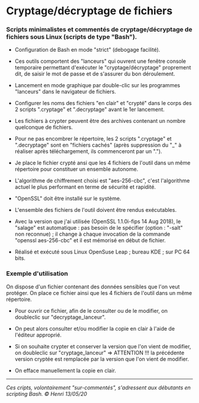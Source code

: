 # Cryptage/décryptage de fichiers

### Scripts minimalistes et commentés de cryptage/décryptage de fichiers sous Linux (scripts de type "Bash").

* Configuration de Bash en mode "strict" (debogage facilité).

* Ces outils comportent des "lanceurs" qui ouvrent une fenêtre console temporaire permettant d'exécuter le "cryptage/décryptage" proprement dit, de saisir le mot de passe et de s'assurer du bon déroulement.

* Lancement en mode graphique par double-clic sur les programmes "lanceurs" dans le navigateur de fichiers.

* Configurer les noms des fichiers "en clair" et "crypté" dans le corps des 2 scripts ".cryptage" et ".decryptage" avant le 1er lancement.

* Les fichiers à crypter peuvent être des archives contenant un nombre quelconque de fichiers.

* Pour ne pas encombrer le répertoire, les 2 scripts ".cryptage" et ".decryptage" sont en "fichiers cachés" (après suppression du "\_" à réaliser après téléchargement, ils commenceront par un ".").

* Je place le fichier crypté ansi que les 4 fichiers de l'outil dans un même répertoire pour constituer un ensemble autonome.

* L'algorithme de chiffrement choisi est "aes-256-cbc", c'est l'algorithme actuel le plus performant en terme de sécurité et rapidité.

* "OpenSSL" doit être installé sur le système.

* L'ensemble des fichiers de l'outil doivent être rendus exécutables.

* Avec la version que j'ai utilisée (OpenSSL 1.1.0i-fips  14 Aug 2018), le "salage" est automatique : pas besoin de le spécifier (option : "-salt" non reconnue) ; il change à chaque invocation de la commande "openssl aes-256-cbc" et il est mémorisé en début de fichier.

* Réalisé et exécuté sous Linux OpenSuse Leap ; bureau KDE ; sur PC 64 bits.

### Exemple d'utilisation

On dispose d'un fichier contenant des données sensibles que l'on veut protéger. On place ce fichier ainsi que les 4 fichiers de l'outil dans un même répertoire.

* Pour ouvrir ce fichier, afin de le consulter ou de le modifier, on doubleclic sur "decryptage_lanceur".

* On peut alors consulter et/ou modifier la copie en clair à l'aide de l'éditeur approprié.

* Si on souhaite crypter et conserver la version que l'on vient de modifier, on doubleclic sur "cryptage_lanceur" => ATTENTION !!! la précédente version cryptée est remplacée par la version que l'on vient de modifier.

* On efface manuellement la copie en clair.

---
_Ces cripts, volontairement "sur-commentés", s'adressent aux débutants en scripting Bash._
_© Henri 13/05/20_
